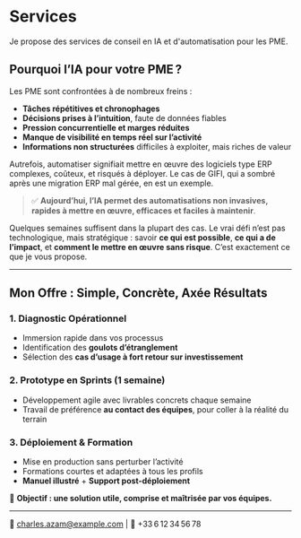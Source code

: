 # Services

Je propose des services de conseil en IA et d'automatisation pour les PME.

## Pourquoi l’IA pour votre PME ?

Les PME sont confrontées à de nombreux freins :

* **Tâches répétitives et chronophages**
* **Décisions prises à l’intuition**, faute de données fiables
* **Pression concurrentielle et marges réduites**
* **Manque de visibilité en temps réel sur l’activité**
* **Informations non structurées** difficiles à exploiter, mais riches de valeur

Autrefois, automatiser signifiait mettre en œuvre des logiciels type ERP complexes, coûteux, et risqués à déployer. Le cas de GIFI, qui a sombré après une migration ERP mal gérée, en est un exemple.

> ✅ **Aujourd’hui, l’IA permet des automatisations **non invasives**, rapides à mettre en œuvre, efficaces et faciles à maintenir**.

Quelques semaines suffisent dans la plupart des cas. Le vrai défi n’est pas technologique, mais stratégique : savoir **ce qui est possible**, **ce qui a de l’impact**, et **comment le mettre en œuvre sans risque**. C’est exactement ce que je vous propose.

---

## Mon Offre : Simple, Concrète, Axée Résultats

### 1. Diagnostic Opérationnel

* Immersion rapide dans vos processus
* Identification des **goulots d’étranglement**
* Sélection des **cas d’usage à fort retour sur investissement**

### 2. Prototype en Sprints (1 semaine)

* Développement agile avec livrables concrets chaque semaine
* Travail de préférence **au contact des équipes**, pour coller à la réalité du terrain

### 3. Déploiement & Formation

* Mise en production sans perturber l’activité
* Formations courtes et adaptées à tous les profils
* **Manuel illustré** + **Support post-déploiement**

🎯 **Objectif : une solution utile, comprise et maîtrisée par vos équipes.**

---

📧 [charles.azam@example.com](mailto:charles.azam@example.com) | 📱 +33 6 12 34 56 78

